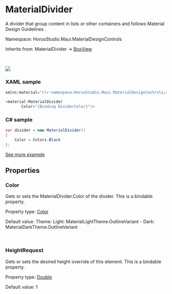 # MaterialDivider

A divider  that group content in lists or other containers and follows Material Design Guidelines [](https://m3.material.io/components/divider/overview).

Namespace: HorusStudio.Maui.MaterialDesignControls

Inherits from: MaterialDivider → [BoxView](https://learn.microsoft.com/en-us/dotnet/api/microsoft.maui.controls.boxview)

<br>

![](https://raw.githubusercontent.com/HorusSoftwareUY/MaterialDesignControlsPlugin/develop/screenshots/MaterialDivider.jpg)

### XAML sample

```csharp
xmlns:material="clr-namespace:HorusStudio.Maui.MaterialDesignControls;assembly=HorusStudio.Maui.MaterialDesignControls"

<material:MaterialDivider
       Color="{Binding DividerColor}"/>
```

### C# sample

```csharp
var divider = new MaterialDivider()
{
    Color = Colors.Black
};
```

[See more example](../../samples/HorusStudio.Maui.MaterialDesignControls.Sample/Pages/DividerPage.xaml)

## Properties

### <a id="properties-color"/>**Color**

Gets or sets the MaterialDivider.Color of the divider.
 This is a bindable property.

Property type: [Color](https://learn.microsoft.com/en-us/dotnet/api/microsoft.maui.graphics.color)<br>

Default value: Theme: Light: MaterialLightTheme.OutlineVariant - Dark: MaterialDarkTheme.OutlineVariant

<br>

### <a id="properties-heightrequest"/>**HeightRequest**

Gets or sets the desired height override of this element.
 This is a bindable property.

Property type: [Double](https://learn.microsoft.com/en-us/dotnet/api/system.double)<br>

Default value: 1

<br>
